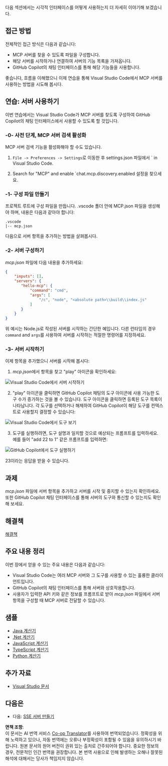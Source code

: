 <!--
CO_OP_TRANSLATOR_METADATA:
{
  "original_hash": "c37fabfbc0dcbc9a4afb6d17e7d3be9f",
  "translation_date": "2025-05-16T15:14:31+00:00",
  "source_file": "03-GettingStarted/04-vscode/README.md",
  "language_code": "ko"
}
-->
다음 섹션에서는 시각적 인터페이스를 어떻게 사용하는지 더 자세히 이야기해 보겠습니다.

## 접근 방법

전체적인 접근 방식은 다음과 같습니다:

- MCP 서버를 찾을 수 있도록 파일을 구성합니다.
- 해당 서버를 시작하거나 연결하여 서버의 기능 목록을 가져옵니다.
- GitHub Copilot의 채팅 인터페이스를 통해 해당 기능들을 사용합니다.

좋습니다, 흐름을 이해했으니 이제 연습을 통해 Visual Studio Code에서 MCP 서버를 사용하는 방법을 시도해 봅시다.

## 연습: 서버 사용하기

이번 연습에서는 Visual Studio Code가 MCP 서버를 찾도록 구성하여 GitHub Copilot의 채팅 인터페이스에서 사용할 수 있도록 할 것입니다.

### -0- 사전 단계, MCP 서버 검색 활성화

MCP 서버 검색 기능을 활성화해야 할 수도 있습니다.

1. `File -> Preferences -> Settings`로 이동한 후 settings.json 파일에서 ` in Visual Studio Code.

1. Search for "MCP" and enable `chat.mcp.discovery.enabled 설정을 찾으세요.

### -1- 구성 파일 만들기

프로젝트 루트에 구성 파일을 만듭니다. .vscode 폴더 안에 MCP.json 파일을 생성해야 하며, 내용은 다음과 같아야 합니다:

```text
.vscode
|-- mcp.json
```

다음으로 서버 항목을 추가하는 방법을 살펴봅시다.

### -2- 서버 구성하기

*mcp.json* 파일에 다음 내용을 추가하세요:

```json
{
    "inputs": [],
    "servers": {
       "hello-mcp": {
           "command": "cmd",
           "args": [
               "/c", "node", "<absolute path>\\build\\index.js"
           ]
       }
    }
}
```

위 예시는 Node.js로 작성된 서버를 시작하는 간단한 예입니다. 다른 런타임의 경우 `command` and `args`를 사용하여 서버를 시작하는 적절한 명령어를 지정하세요.

### -3- 서버 시작하기

이제 항목을 추가했으니 서버를 시작해 봅시다:

1. *mcp.json*에서 항목을 찾고 "play" 아이콘을 확인하세요:

  ![Visual Studio Code에서 서버 시작하기](../../../../translated_images/vscode-start-server.8e3c986612e3555de47e5b1e37b2f3020457eeb6a206568570fd74a17e3796ad.ko.png)

2. "play" 아이콘을 클릭하면 GitHub Copilot 채팅의 도구 아이콘에 사용 가능한 도구 수가 증가하는 것을 볼 수 있습니다. 도구 아이콘을 클릭하면 등록된 도구 목록이 나타납니다. 각 도구를 선택하거나 해제하여 GitHub Copilot이 해당 도구를 컨텍스트로 사용할지 결정할 수 있습니다:

  ![Visual Studio Code에서 도구 보기](../../../../translated_images/vscode-tool.0b3bbea2fb7d8c26ddf573cad15ef654e55302a323267d8ee6bd742fe7df7fed.ko.png)

3. 도구를 실행하려면, 도구 설명과 일치할 것으로 예상되는 프롬프트를 입력하세요. 예를 들어 "add 22 to 1" 같은 프롬프트를 입력하면:

  ![GitHub Copilot에서 도구 실행하기](../../../../translated_images/vscode-agent.d5a0e0b897331060518fe3f13907677ef52b879db98c64d68a38338608f3751e.ko.png)

  23이라는 응답을 받을 수 있습니다.

## 과제

*mcp.json* 파일에 서버 항목을 추가하고 서버를 시작 및 중지할 수 있는지 확인하세요. 또한 GitHub Copilot 채팅 인터페이스를 통해 서버의 도구와 통신할 수 있는지도 확인해 보세요.

## 해결책

[해결책](./solution/README.md)

## 주요 내용 정리

이번 장에서 얻을 수 있는 주요 내용은 다음과 같습니다:

- Visual Studio Code는 여러 MCP 서버와 그 도구를 사용할 수 있는 훌륭한 클라이언트입니다.
- GitHub Copilot의 채팅 인터페이스를 통해 서버와 상호작용합니다.
- 사용자가 입력한 API 키와 같은 정보를 프롬프트로 받아 *mcp.json* 파일에서 서버 항목을 구성할 때 MCP 서버로 전달할 수 있습니다.

## 샘플

- [Java 계산기](../samples/java/calculator/README.md)
- [.Net 계산기](../../../../03-GettingStarted/samples/csharp)
- [JavaScript 계산기](../samples/javascript/README.md)
- [TypeScript 계산기](../samples/typescript/README.md)
- [Python 계산기](../../../../03-GettingStarted/samples/python)

## 추가 자료

- [Visual Studio 문서](https://code.visualstudio.com/docs/copilot/chat/mcp-servers)

## 다음은

- 다음: [SSE 서버 만들기](/03-GettingStarted/05-sse-server/README.md)

**면책 조항**:  
이 문서는 AI 번역 서비스 [Co-op Translator](https://github.com/Azure/co-op-translator)를 사용하여 번역되었습니다. 정확성을 위해 노력하고 있으나, 자동 번역에는 오류나 부정확성이 포함될 수 있음을 유의하시기 바랍니다. 원본 문서의 원어 버전이 권위 있는 출처로 간주되어야 합니다. 중요한 정보의 경우, 전문적인 인간 번역을 권장합니다. 본 번역 사용으로 인해 발생하는 오해나 잘못된 해석에 대해서는 당사가 책임지지 않습니다.